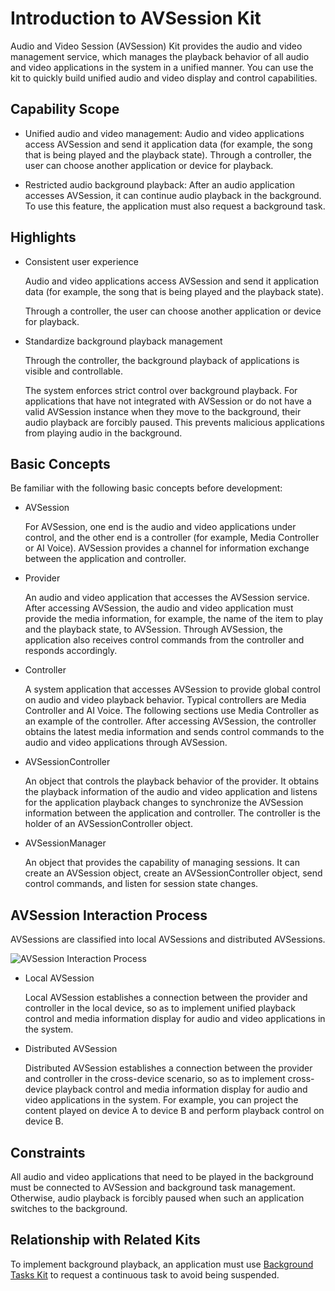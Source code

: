 # Introduction to AVSession Kit
<!--Kit: AVSession Kit-->
<!--Subsystem: Multimedia-->
<!--Owner: @ccfriend; @liao_qian-->
<!--Designer: @ccfriend-->
<!--Tester: @chenmingxi1_huawei-->
<!--Adviser: @zengyawen-->

Audio and Video Session (AVSession) Kit provides the audio and video management service, which manages the playback behavior of all audio and video applications in the system in a unified manner. You can use the kit to quickly build unified audio and video display and control capabilities.

## Capability Scope

- Unified audio and video management: Audio and video applications access AVSession and send it application data (for example, the song that is being played and the playback state). Through a controller, the user can choose another application or device for playback.

- Restricted audio background playback: After an audio application accesses AVSession, it can continue audio playback in the background. To use this feature, the application must also request a background task.

## Highlights

- Consistent user experience

  Audio and video applications access AVSession and send it application data (for example, the song that is being played and the playback state).

  Through a controller, the user can choose another application or device for playback.

- Standardize background playback management

  Through the controller, the background playback of applications is visible and controllable.

  The system enforces strict control over background playback. For applications that have not integrated with AVSession or do not have a valid AVSession instance when they move to the background, their audio playback are forcibly paused. This prevents malicious applications from playing audio in the background.

## Basic Concepts

Be familiar with the following basic concepts before development:

- AVSession

  For AVSession, one end is the audio and video applications under control, and the other end is a controller (for example, Media Controller or AI Voice). AVSession provides a channel for information exchange between the application and controller. 

- Provider

  An audio and video application that accesses the AVSession service. After accessing AVSession, the audio and video application must provide the media information, for example, the name of the item to play and the playback state, to AVSession. Through AVSession, the application also receives control commands from the controller and responds accordingly.

- Controller

  A system application that accesses AVSession to provide global control on audio and video playback behavior. Typical controllers are Media Controller and AI Voice. The following sections use Media Controller as an example of the controller. After accessing AVSession, the controller obtains the latest media information and sends control commands to the audio and video applications through AVSession.

- AVSessionController

  An object that controls the playback behavior of the provider. It obtains the playback information of the audio and video application and listens for the application playback changes to synchronize the AVSession information between the application and controller. The controller is the holder of an AVSessionController object.

- AVSessionManager

  An object that provides the capability of managing sessions. It can create an AVSession object, create an AVSessionController object, send control commands, and listen for session state changes.

## AVSession Interaction Process

AVSessions are classified into local AVSessions and distributed AVSessions.

![AVSession Interaction Process](figures/avsession-interaction-process.png)

- Local AVSession

  Local AVSession establishes a connection between the provider and controller in the local device, so as to implement unified playback control and media information display for audio and video applications in the system.

- Distributed AVSession

  Distributed AVSession establishes a connection between the provider and controller in the cross-device scenario, so as to implement cross-device playback control and media information display for audio and video applications in the system. For example, you can project the content played on device A to device B and perform playback control on device B.

## Constraints

All audio and video applications that need to be played in the background must be connected to AVSession and background task management. Otherwise, audio playback is forcibly paused when such an application switches to the background.

## Relationship with Related Kits

To implement background playback, an application must use [Background Tasks Kit](../../task-management/background-task-overview.md) to request a continuous task to avoid being suspended.

